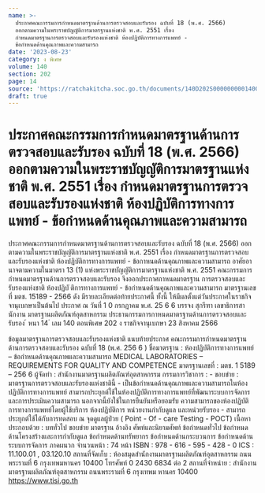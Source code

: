 ```yaml
---
name: >-
  ประกาศคณะกรรมการกำหนดมาตรฐานด้านการตรวจสอบและรับรอง ฉบับที่ 18 (พ.ศ. 2566)
  ออกตามความในพระราชบัญญัติการมาตรฐานแห่งชาติ พ.ศ. 2551 เรื่อง
  กำหนดมาตรฐานการตรวจสอบและรับรองแห่งชาติ ห้องปฏิบัติการทางการแพทย์ -
  ข้อกำหนดด้านคุณภาพและความสามารถ
date: '2023-08-23'
category: ง พิเศษ
volume: 140
section: 202
page: 14
source: 'https://ratchakitcha.soc.go.th/documents/140D202S0000000001400.pdf'
draft: true
---
```


# ประกาศคณะกรรมการกำหนดมาตรฐานด้านการตรวจสอบและรับรอง ฉบับที่ 18 (พ.ศ. 2566) ออกตามความในพระราชบัญญัติการมาตรฐานแห่งชาติ พ.ศ. 2551 เรื่อง กำหนดมาตรฐานการตรวจสอบและรับรองแห่งชาติ ห้องปฏิบัติการทางการแพทย์ - ข้อกำหนดด้านคุณภาพและความสามารถ

ประกาศคณะกรรมการกำหนดมาตรฐานด้านการตรวจสอบและรับรอง ฉบับที่ 18 (พ.ศ. 2566) ออกตามความในพระราชบัญญัติการมาตรฐานแห่งชาติ พ.ศ. 2551 เรื่อง กำหนดมาตรฐานการตรวจสอบและรับรองแห่งชาติ ห้องปฏิบัติการทางการแพทย์ - ข้อกาหนดด้านคุณภาพและความสามารถ อาศัยอานาจตามความในมาตรา 13 (1) แห่งพระราชบัญญัติการมาตรฐานแห่งชาติ พ.ศ. 2551 คณะกรรมการกำหนดมาตรฐานด้านการตรวจสอบและรับรอง จึงออกประกาศกาหนดมาตรฐาน การตรวจสอบและรับรองแห่งชาติ ห้องปฏิบั ติการทางการแพทย์ - ข้อกำหนดด้านคุณภาพและความสามารถ มาตรฐานเลขที่ มตช. 15189 - 2566 ดัง มีรายละเอียดต่อท้ายประกาศนี้ ทั้งนี้ ให้มีผลตั้งแต่วันประกาศในราชกิจจานุเบกษาเป็นต้นไป ประกาศ ณ วันที่ 1 0 กรกฎาคม พ.ศ. 25 6 6 บรรจง สุกรีฑา เลขาธิการสานักงาน มาตรฐานผลิตภัณฑ์อุตสาหกรรม ประธานกรรมการกาหนดมาตรฐานด้านการตรวจสอบและรับรอง ้ หนา 14 ่ เลม 140 ตอนพิเศษ 202 ง ราชกิจจานุเบกษา 23 สิงหาคม 2566

ข้อมูลมาตรฐานการตรวจสอบและรับรองแห่งชาติ แนบท้ายประกาศ คณะกรรมการกำหนดมาตรฐานด้านการตรวจสอบและรับรอง ฉบับที่ 18 (พ.ศ. 256 6 ) ชื่อมาตรฐาน : ห้องปฏิบัติการทางการแพทย์ – ข้อกำหนดด้านคุณภาพและความสามารถ MEDICAL LABORATORIES – REQUIREMENTS FOR QUALITY AND COMPETENCE มาตรฐานเลขที่ : มตช. 1 5189 – 256 6 ผู้จัดทำ : สำนักงานมาตรฐานผลิตภัณฑ์อุตสาหกรรม กรรมการวิชาการ : - ขอบข่าย : มาตรฐานการตรวจสอบและรับรองแห่งชาตินี้ - เป็นข้อกำหนดด้านคุณภาพและความสามารถในห้องปฏิบัติการทางการแพทย์ สามารถประยุกต์ใช้ในห้องปฏิบัติการทางการแพทย์ที่พัฒนาระบบการจัดการ และการประเมินความสามารถ นอกจากนี้ยังใช้ในการยืนยันหรือยอมรับ ความสามารถของห้องปฏิบัติการทางการแพทย์โดยผู้ใช้บริการ ห้องปฏิบัติการ หน่วยงานกำกับดูแล และหน่วยรับรอง - สามารถประยุกต์ใช้ได้กับการทดสอบ ณ จุดดูแลผู้ป่วย ( Point - Of - care Testing - POCT) เนื้อหาประกอบด้วย : บททั่วไป ขอบข่าย มาตรฐาน อ้างอิง ศัพท์และนิยามศัพท์ ข้อกำหนดทั่วไป ข้อกำหนดด้านโครงสร้างและการกำกับดูแล ข้อกำหนดด้านทรัพยากร ข้อกำหนดด้านกระบวนการ ข้อกำหนดด้านระบบการจัดการ ภาคผนวก จำนวนหน้า : 74 หน้า ISBN : 978 - 616 - 595 - 428 - 0 ICS : 11.100.01 , 03.120.10 สถานที่จัดเก็บ : ห้องสมุดสำนักงานมาตรฐานผลิตภัณฑ์อุตสาหกรรม ถนนพระรามที่ 6 กรุงเทพมหานคร 10400 โทรศัพท์ 0 2430 6834 ต่อ 2 สถานที่จำหน่าย : สำนักงานมาตรฐานผลิตภัณฑ์อุตสาหกรรม ถนนพระรามที่ 6 กรุงเทพม หานคร 10400 https://www.tisi.go.th
